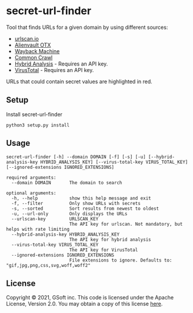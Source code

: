 # secret-url-finder
Tool that finds URLs for a given domain by using different sources:
* [urlscan.io](https://urlscan.io/)
* [Alienvault OTX](https://otx.alienvault.com)
* [Wayback Machine](https://archive.org/web/)
* [Common Crawl](https://commoncrawl.org/)
* [Hybrid Analysis](https://www.hybrid-analysis.com) - Requires an API key.
* [VirusTotal](https://www.virustotal.com) - Requires an API key.

URLs that could contain secret values are highlighted in red.

## Setup
Install secret-url-finder
```
python3 setup.py install
```

## Usage

```
secret-url-finder [-h] --domain DOMAIN [-f] [-s] [-u] [--hybrid-analysis-key HYBRID_ANALYSIS_KEY] [--virus-total-key VIRUS_TOTAL_KEY] [--ignored-extensions IGNORED_EXTENSIONS]

required arguments:
  --domain DOMAIN       The domain to search
  
optional arguments:
  -h, --help            show this help message and exit
  -f, --filter          Only show URLs with secrets
  -s, --sorted          Sort results from newest to oldest
  -u, --url-only        Only displays the URLs
  --urlscan-key         URLSCAN_KEY
                        The API key for urlscan. Not mandatory, but helps with rate limiting
  --hybrid-analysis-key HYBRID_ANALYSIS_KEY
                        The API key for hybrid analysis
  --virus-total-key VIRUS_TOTAL_KEY
                        The API key for VirusTotal
  --ignored-extensions IGNORED_EXTENSIONS
                        File extensions to ignore. Defaults to: "gif,jpg,png,css,svg,woff,woff2"
```

## License

Copyright © 2021, GSoft inc. This code is licensed under the Apache License, Version 2.0. You may obtain a copy of this license [here](https://github.com/gsoft-inc/gsoft-license/blob/master/LICENSE).
